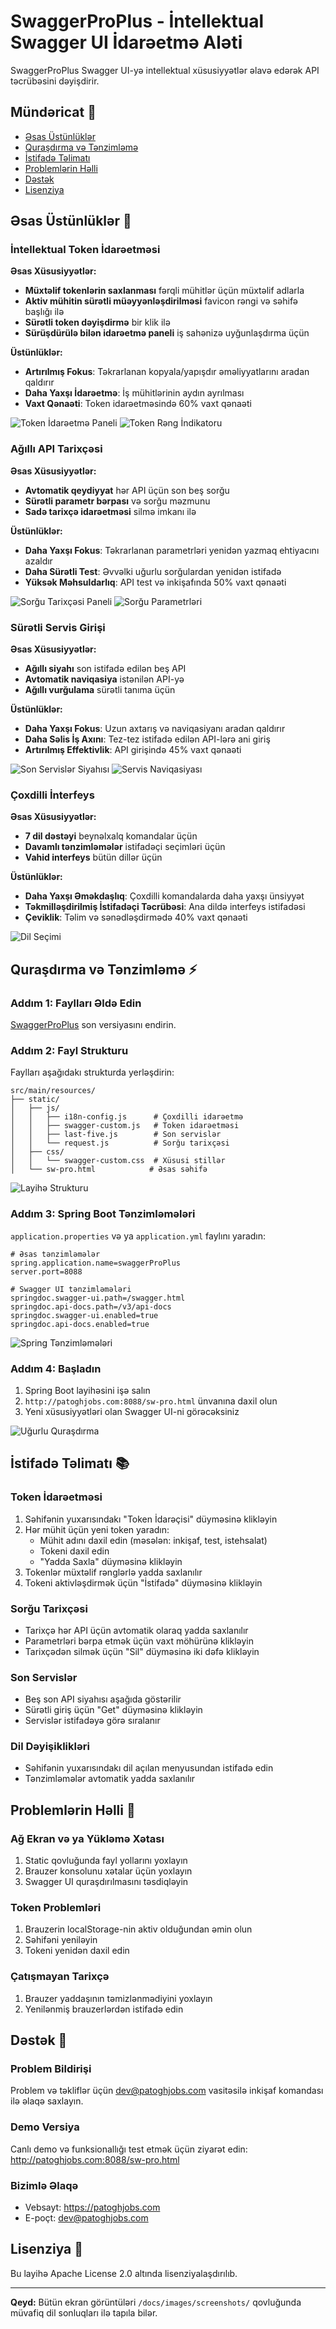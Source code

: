 # SwaggerProPlus - İntellektual Swagger UI İdarəetmə Aləti

SwaggerProPlus Swagger UI-yə intellektual xüsusiyyətlər əlavə edərək API təcrübəsini dəyişdirir.

## Mündəricat 📑
- [Əsas Üstünlüklər](#əsas-üstünlüklər-)
- [Quraşdırma və Tənzimləmə](#quraşdırma-və-tənzimləmə-%EF%B8%8F)
- [İstifadə Təlimatı](#istifadə-təlimatı-)
- [Problemlərin Həlli](#problemlərin-həlli-)
- [Dəstək](#dəstək-)
- [Lisenziya](#lisenziya-)

## Əsas Üstünlüklər 🚀

### İntellektual Token İdarəetməsi
**Əsas Xüsusiyyətlər:**
- **Müxtəlif tokenlərin saxlanması** fərqli mühitlər üçün müxtəlif adlarla
- **Aktiv mühitin sürətli müəyyənləşdirilməsi** favicon rəngi və səhifə başlığı ilə
- **Sürətli token dəyişdirmə** bir klik ilə
- **Sürüşdürülə bilən idarəetmə paneli** iş sahənizə uyğunlaşdırma üçün

**Üstünlüklər:**
- **Artırılmış Fokus**: Təkrarlanan kopyala/yapışdır əməliyyatlarını aradan qaldırır
- **Daha Yaxşı İdarəetmə**: İş mühitlərinin aydın ayrılması
- **Vaxt Qənaəti**: Token idarəetməsində 60% vaxt qənaəti

![Token İdarəetmə Paneli](images/screenshots/token/token-manager-panel-az.png)
![Token Rəng İndikatoru](images/screenshots/token/token-color-indicator-az.png)

### Ağıllı API Tarixçəsi
**Əsas Xüsusiyyətlər:**
- **Avtomatik qeydiyyat** hər API üçün son beş sorğu
- **Sürətli parametr bərpası** və sorğu məzmunu
- **Sadə tarixçə idarəetməsi** silmə imkanı ilə

**Üstünlüklər:**
- **Daha Yaxşı Fokus**: Təkrarlanan parametrləri yenidən yazmaq ehtiyacını azaldır
- **Daha Sürətli Test**: Əvvəlki uğurlu sorğulardan yenidən istifadə
- **Yüksək Məhsuldarlıq**: API test və inkişafında 50% vaxt qənaəti

![Sorğu Tarixçəsi Paneli](images/screenshots/history/request-history-panel-en.png)
![Sorğu Parametrləri](images/screenshots/history/request-parameters-az.png)

### Sürətli Servis Girişi
**Əsas Xüsusiyyətlər:**
- **Ağıllı siyahı** son istifadə edilən beş API
- **Avtomatik naviqasiya** istənilən API-yə
- **Ağıllı vurğulama** sürətli tanıma üçün

**Üstünlüklər:**
- **Daha Yaxşı Fokus**: Uzun axtarış və naviqasiyanı aradan qaldırır
- **Daha Səlis İş Axını**: Tez-tez istifadə edilən API-lərə ani giriş
- **Artırılmış Effektivlik**: API girişində 45% vaxt qənaəti

![Son Servislər Siyahısı](images/screenshots/services/recent-services-list-az.png)
![Servis Naviqasiyası](images/screenshots/services/service-navigation-en.png)

### Çoxdilli İnterfeys
**Əsas Xüsusiyyətlər:**
- **7 dil dəstəyi** beynəlxalq komandalar üçün
- **Davamlı tənzimləmələr** istifadəçi seçimləri üçün
- **Vahid interfeys** bütün dillər üçün

**Üstünlüklər:**
- **Daha Yaxşı Əməkdaşlıq**: Çoxdilli komandalarda daha yaxşı ünsiyyət
- **Təkmilləşdirilmiş İstifadəçi Təcrübəsi**: Ana dildə interfeys istifadəsi
- **Çeviklik**: Təlim və sənədləşdirmədə 40% vaxt qənaəti

![Dil Seçimi](images/screenshots/language/language-dropdown-en.png)

## Quraşdırma və Tənzimləmə ⚡️

### Addım 1: Faylları Əldə Edin
[SwaggerProPlus](https://github.com/username/SwaggerProPlus/releases) son versiyasını endirin.

### Addım 2: Fayl Strukturu
Faylları aşağıdakı strukturda yerləşdirin:
```plaintext
src/main/resources/
├── static/
│   ├── js/
│   │   ├── i18n-config.js      # Çoxdilli idarəetmə
│   │   ├── swagger-custom.js   # Token idarəetməsi
│   │   ├── last-five.js        # Son servislər
│   │   └── request.js          # Sorğu tarixçəsi
│   ├── css/
│   │   └── swagger-custom.css  # Xüsusi stillər
│   └── sw-pro.html            # Əsas səhifə
```

![Layihə Strukturu](images/screenshots/setup/file-structure-az.png)

### Addım 3: Spring Boot Tənzimləmələri
`application.properties` və ya `application.yml` faylını yaradın:
```properties
# Əsas tənzimləmələr
spring.application.name=swaggerProPlus
server.port=8088

# Swagger UI tənzimləmələri
springdoc.swagger-ui.path=/swagger.html
springdoc.api-docs.path=/v3/api-docs
springdoc.swagger-ui.enabled=true
springdoc.api-docs.enabled=true
```

![Spring Tənzimləmələri](images/screenshots/setup/spring-config-az.png)

### Addım 4: Başladın
1. Spring Boot layihəsini işə salın
2. `http://patoghjobs.com:8088/sw-pro.html` ünvanına daxil olun
3. Yeni xüsusiyyətləri olan Swagger UI-ni görəcəksiniz

![Uğurlu Quraşdırma](images/screenshots/setup/successful-setup-az.png)

## İstifadə Təlimatı 📚

### Token İdarəetməsi
1. Səhifənin yuxarısındakı "Token İdarəçisi" düyməsinə klikləyin
2. Hər mühit üçün yeni token yaradın:
    - Mühit adını daxil edin (məsələn: inkişaf, test, istehsalat)
    - Tokeni daxil edin
    - "Yadda Saxla" düyməsinə klikləyin
3. Tokenlər müxtəlif rənglərlə yadda saxlanılır
4. Tokeni aktivləşdirmək üçün "İstifadə" düyməsinə klikləyin


### Sorğu Tarixçəsi
- Tarixçə hər API üçün avtomatik olaraq yadda saxlanılır
- Parametrləri bərpa etmək üçün vaxt möhürünə klikləyin
- Tarixçədən silmək üçün "Sil" düyməsinə iki dəfə klikləyin


### Son Servislər
- Beş son API siyahısı aşağıda göstərilir
- Sürətli giriş üçün "Get" düyməsinə klikləyin
- Servislər istifadəyə görə sıralanır


### Dil Dəyişiklikləri
- Səhifənin yuxarısındakı dil açılan menyusundan istifadə edin
- Tənzimləmələr avtomatik yadda saxlanılır


## Problemlərin Həlli 🔧

### Ağ Ekran və ya Yükləmə Xətası
1. Static qovluğunda fayl yollarını yoxlayın
2. Brauzer konsolunu xətalar üçün yoxlayın
3. Swagger UI quraşdırılmasını təsdiqləyin

### Token Problemləri
1. Brauzerin localStorage-nin aktiv olduğundan əmin olun
2. Səhifəni yeniləyin
3. Tokeni yenidən daxil edin

### Çatışmayan Tarixçə
1. Brauzer yaddaşının təmizlənmədiyini yoxlayın
2. Yenilənmiş brauzerlərdən istifadə edin

## Dəstək 💬

### Problem Bildirişi
Problem və təkliflər üçün dev@patoghjobs.com vasitəsilə inkişaf komandası ilə əlaqə saxlayın.

### Demo Versiya
Canlı demo və funksionallığı test etmək üçün ziyarət edin:
http://patoghjobs.com:8088/sw-pro.html

### Bizimlə Əlaqə
- Vebsayt: https://patoghjobs.com
- E-poçt: dev@patoghjobs.com

## Lisenziya 📝
Bu layihə Apache License 2.0 altında lisenziyalaşdırılıb.

---

**Qeyd:** Bütün ekran görüntüləri `/docs/images/screenshots/` qovluğunda müvafiq dil sonluqları ilə tapıla bilər.
